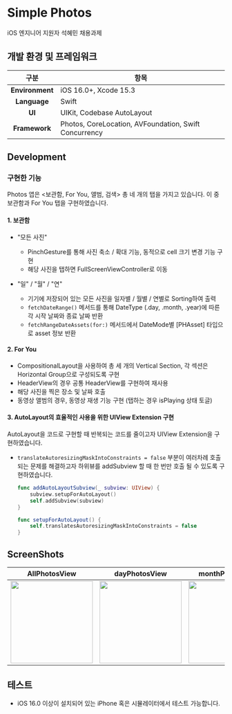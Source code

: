 # Simple Photos
iOS 엔지니어 지원자 석혜민 채용과제

## 개발 환경 및 프레임워크
|구분|항목|
|:---:|---|
|**Environment**|iOS 16.0+, Xcode 15.3|
|**Language**|Swift|
|**UI**|UIKit, Codebase AutoLayout|
|**Framework**|Photos, CoreLocation, AVFoundation, Swift Concurrency|

## Development 
### 구현한 기능 
Photos 앱은  <보관함, For You, 앨범, 검색> 총 네 개의 탭을 가지고 있습니다. 이 중 보관함과 For You 탭을 구현하였습니다. 

#### 1. 보관함
- "모든 사진"
    - PinchGesture를 통해 사진 축소 / 확대 기능, 동적으로 cell 크기 변경 기능 구현
    - 해당 사진을 탭하면 FullScreenViewController로 이동 
    
- "일" / "월" / "연"
    - 기기에 저장되어 있는 모든 사진을 일자별 / 월별 / 연별로 Sorting하여 출력  
    - `fetchDateRange()` 메서드를 통해 DateType (.day, .month, .year)에 따른 각 시작 날짜와 종료 날짜 반환 
    - `fetchRangeDateAssets(for:)` 메서드에서 DateMode별 [PHAsset] 타입으로 asset 정보 반환 

#### 2. For You 
- CompositionalLayout을 사용하여 총 세 개의 Vertical Section, 각 섹션은 Horizontal Group으로 구성되도록 구현 
- HeaderView의 경우 공통 HeaderView를 구현하여 재사용
- 해당 사진을 찍은 장소 및 날짜 호출 
- 동영상 앨범의 경우, 동영상 재생 기능 구현 (탭하는 경우 isPlaying 상태 토글)

#### 3. AutoLayout의 효율적인 사용을 위한 UIView Extension 구현
AutoLayout을 코드로 구현할 때 반복되는 코드를 줄이고자 UIView Extension을 구현하였습니다. 

- `translateAutoresizingMaskIntoConstraints = false` 부분이 여러차례 호출되는 문제를 해결하고자 하위뷰를 addSubview 할 때 한 번만 호출 될 수 있도록 구현하였습니다. 

    ```swift
    func addAutoLayoutSubview(_ subview: UIView) {
        subview.setupForAutoLayout()
        self.addSubview(subview)
    }
    
    func setupForAutoLayout() {
        self.translatesAutoresizingMaskIntoConstraints = false
    }
    ```



## ScreenShots 
|AllPhotosView|dayPhotosView|monthPhotosView|yearPhotosView|RecommendViewController|FullScreenViewController|
|:-:|:-:|:-:|:-:|:-:|:-:|
|<img src="https://github.com/user-attachments/assets/87f3e068-8d6b-45dc-88c1-544ede75c33e" width="190">|<img src="https://github.com/user-attachments/assets/185a84d9-651c-41fa-bb9f-aa722ee20568" width="190">|<img src="https://github.com/user-attachments/assets/8f92eaba-2dcb-4945-a68b-6db722e6cebe" width="190">|<img src = "https://github.com/user-attachments/assets/22b5ee85-c541-47cb-90a6-7e4cedd5f4f5" width="190">|<img src="https://github.com/user-attachments/assets/6d374c2b-0dff-4185-ab6f-e6c48d04f170" width="190">|<img src="https://github.com/user-attachments/assets/297dff91-3143-43bb-b162-fbcc2e5356fa" width="190">|



## 테스트 
- iOS 16.0 이상이 설치되어 있는 iPhone 혹은 시뮬레이터에서 테스트 가능합니다.
